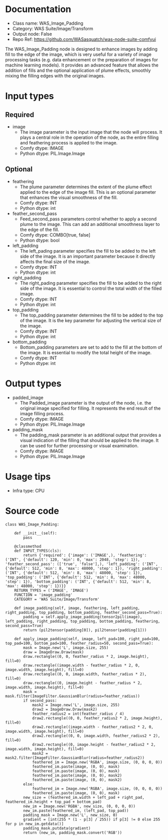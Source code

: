 # Documentation
- Class name: WAS_Image_Padding
- Category: WAS Suite/Image/Transform
- Output node: False
- Repo Ref: https://github.com/WASasquatch/was-node-suite-comfyui

The WAS_Image_Padding node is designed to enhance images by adding fill to the edge of the image, which is very useful for a variety of image processing tasks (e.g. data enhancement or the preparation of images for machine learning models). It provides an advanced feature that allows the addition of fills and the optional application of plume effects, smoothly mixing the filling edges with the original images.

# Input types
## Required
- image
    - The image parameter is the input image that the node will process. It plays a central role in the operation of the node, as the entire filling and feathering process is applied to the image.
    - Comfy dtype: IMAGE
    - Python dtype: PIL.Image.Image
## Optional
- feathering
    - The plume parameter determines the extent of the plume effect applied to the edge of the image fill. This is an optional parameter that enhances the visual smoothness of the fill.
    - Comfy dtype: INT
    - Python dtype: int
- feather_second_pass
    - Feed_second_pass parameters control whether to apply a second plume to the image. This can add an additional smoothness layer to the edge of the fill.
    - Comfy dtype: COMBO[true, false]
    - Python dtype: bool
- left_padding
    - The left_pading parameter specifies the fill to be added to the left side of the image. It is an important parameter because it directly affects the final size of the image.
    - Comfy dtype: INT
    - Python dtype: int
- right_padding
    - The right_pading parameter specifies the fill to be added to the right side of the image. It is essential to control the total width of the filled image.
    - Comfy dtype: INT
    - Python dtype: int
- top_padding
    - The top_padding parameter determines the fill to be added to the top of the image. It is the key parameter for adjusting the vertical size of the image.
    - Comfy dtype: INT
    - Python dtype: int
- bottom_padding
    - Bottom_padding parameters are set to add to the fill at the bottom of the image. It is essential to modify the total height of the image.
    - Comfy dtype: INT
    - Python dtype: int

# Output types
- padded_image
    - The Padded_image parameter is the output of the node, i.e. the original image specified for filling. It represents the end result of the image filling process.
    - Comfy dtype: IMAGE
    - Python dtype: PIL.Image.Image
- padding_mask
    - The padding_mask parameter is an additional output that provides a visual indication of the filling that should be applied to the image. It can be used for further processing or visual examination.
    - Comfy dtype: IMAGE
    - Python dtype: PIL.Image.Image

# Usage tips
- Infra type: CPU

# Source code
```
class WAS_Image_Padding:

    def __init__(self):
        pass

    @classmethod
    def INPUT_TYPES(cls):
        return {'required': {'image': ('IMAGE',), 'feathering': ('INT', {'default': 120, 'min': 0, 'max': 2048, 'step': 1}), 'feather_second_pass': (['true', 'false'],), 'left_padding': ('INT', {'default': 512, 'min': 8, 'max': 48000, 'step': 1}), 'right_padding': ('INT', {'default': 512, 'min': 8, 'max': 48000, 'step': 1}), 'top_padding': ('INT', {'default': 512, 'min': 8, 'max': 48000, 'step': 1}), 'bottom_padding': ('INT', {'default': 512, 'min': 8, 'max': 48000, 'step': 1})}}
    RETURN_TYPES = ('IMAGE', 'IMAGE')
    FUNCTION = 'image_padding'
    CATEGORY = 'WAS Suite/Image/Transform'

    def image_padding(self, image, feathering, left_padding, right_padding, top_padding, bottom_padding, feather_second_pass=True):
        padding = self.apply_image_padding(tensor2pil(image), left_padding, right_padding, top_padding, bottom_padding, feathering, second_pass=True)
        return (pil2tensor(padding[0]), pil2tensor(padding[1]))

    def apply_image_padding(self, image, left_pad=100, right_pad=100, top_pad=100, bottom_pad=100, feather_radius=50, second_pass=True):
        mask = Image.new('L', image.size, 255)
        draw = ImageDraw.Draw(mask)
        draw.rectangle((0, 0, feather_radius * 2, image.height), fill=0)
        draw.rectangle((image.width - feather_radius * 2, 0, image.width, image.height), fill=0)
        draw.rectangle((0, 0, image.width, feather_radius * 2), fill=0)
        draw.rectangle((0, image.height - feather_radius * 2, image.width, image.height), fill=0)
        mask = mask.filter(ImageFilter.GaussianBlur(radius=feather_radius))
        if second_pass:
            mask2 = Image.new('L', image.size, 255)
            draw2 = ImageDraw.Draw(mask2)
            feather_radius2 = int(feather_radius / 4)
            draw2.rectangle((0, 0, feather_radius2 * 2, image.height), fill=0)
            draw2.rectangle((image.width - feather_radius2 * 2, 0, image.width, image.height), fill=0)
            draw2.rectangle((0, 0, image.width, feather_radius2 * 2), fill=0)
            draw2.rectangle((0, image.height - feather_radius2 * 2, image.width, image.height), fill=0)
            mask2 = mask2.filter(ImageFilter.GaussianBlur(radius=feather_radius2))
            feathered_im = Image.new('RGBA', image.size, (0, 0, 0, 0))
            feathered_im.paste(image, (0, 0), mask)
            feathered_im.paste(image, (0, 0), mask)
            feathered_im.paste(image, (0, 0), mask2)
            feathered_im.paste(image, (0, 0), mask2)
        else:
            feathered_im = Image.new('RGBA', image.size, (0, 0, 0, 0))
            feathered_im.paste(image, (0, 0), mask)
        new_size = (feathered_im.width + left_pad + right_pad, feathered_im.height + top_pad + bottom_pad)
        new_im = Image.new('RGBA', new_size, (0, 0, 0, 0))
        new_im.paste(feathered_im, (left_pad, top_pad))
        padding_mask = Image.new('L', new_size, 0)
        gradient = [int(255 * (1 - p[3] / 255)) if p[3] != 0 else 255 for p in new_im.getdata()]
        padding_mask.putdata(gradient)
        return (new_im, padding_mask.convert('RGB'))
```